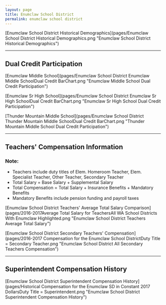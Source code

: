 ```yaml
---
layout: page
title: Enumclaw School District
permalink: enumclaw school district
---
```



[Enumclaw School District Historical Demographics](pages/Enumclaw School District Historical Demographics.png "Enumclaw School District Historical Demographics")

___

## Dual Credit Participation

[Enumclaw Middle School](pages/Enumclaw School District Enumclaw Middle SchoolDual Credit BarChart.png "Enumclaw Middle School Dual Credit Participation")

[Enumclaw Sr High School](pages/Enumclaw School District Enumclaw Sr High SchoolDual Credit BarChart.png "Enumclaw Sr High School Dual Credit Participation")

[Thunder Mountain Middle School](pages/Enumclaw School District Thunder Mountain Middle SchoolDual Credit BarChart.png "Thunder Mountain Middle School Dual Credit Participation")


___

## Teachers' Compensation Information
### Note:
- Teachers include duty titles of Elem. Homeroom Teacher, Elem. Specialist Teacher, Other Teacher, Secondary Teacher
- Total Salary = Base Salary + Supplemental Salary
- Total Compensation = Total Salary + Insurance Benefits + Mandatory Benefits
- Mandatory Benefits include pension funding and payroll taxes

[Enumclaw School District Teachers' Average Total Salary Comparison](pages/2016-2017Average Total Salary for TeachersAll WA School Districts With Enumclaw Highlighted.png "Enumclaw School District Teachers Average Total Salary")

[Enumclaw School District Secondary Teachers' Compensation](pages/2016-2017 Compensation for the Enumclaw School DistrictDuty Title = Secondary Teacher.png "Enumclaw School District All Secondary Teachers Compensation")


___

## Superintendent Compensation History

[Enumclaw School District Superintendent Compensation History](pages/Historical Compensation for the Enumclaw SD in Constant 2017 DollarsDuty Title = Superintendent.png "Enumclaw School District Superintendent Compensation History")

